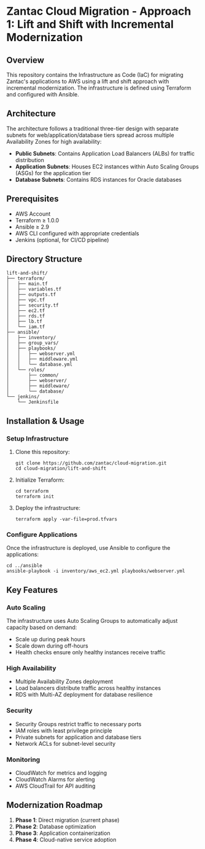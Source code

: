 # Zantac Cloud Migration - Approach 1: Lift and Shift with Incremental Modernization

## Overview
This repository contains the Infrastructure as Code (IaC) for migrating Zantac's applications to AWS using a lift and shift approach with incremental modernization. The infrastructure is defined using Terraform and configured with Ansible.

## Architecture
The architecture follows a traditional three-tier design with separate subnets for web/application/database tiers spread across multiple Availability Zones for high availability:

- **Public Subnets**: Contains Application Load Balancers (ALBs) for traffic distribution
- **Application Subnets**: Houses EC2 instances within Auto Scaling Groups (ASGs) for the application tier
- **Database Subnets**: Contains RDS instances for Oracle databases

## Prerequisites
- AWS Account
- Terraform ≥ 1.0.0
- Ansible ≥ 2.9
- AWS CLI configured with appropriate credentials
- Jenkins (optional, for CI/CD pipeline)

## Directory Structure
```
lift-and-shift/
├── terraform/
│   ├── main.tf
│   ├── variables.tf
│   ├── outputs.tf
│   ├── vpc.tf
│   ├── security.tf
│   ├── ec2.tf
│   ├── rds.tf
│   ├── lb.tf
│   └── iam.tf
├── ansible/
│   ├── inventory/
│   ├── group_vars/
│   ├── playbooks/
│   │   ├── webserver.yml
│   │   ├── middleware.yml
│   │   └── database.yml
│   └── roles/
│       ├── common/
│       ├── webserver/
│       ├── middleware/
│       └── database/
└── jenkins/
    └── Jenkinsfile
```

## Installation & Usage

### Setup Infrastructure
1. Clone this repository:
   ```
   git clone https://github.com/zantac/cloud-migration.git
   cd cloud-migration/lift-and-shift
   ```

2. Initialize Terraform:
   ```
   cd terraform
   terraform init
   ```

3. Deploy the infrastructure:
   ```
   terraform apply -var-file=prod.tfvars
   ```

### Configure Applications
Once the infrastructure is deployed, use Ansible to configure the applications:

```
cd ../ansible
ansible-playbook -i inventory/aws_ec2.yml playbooks/webserver.yml
```

## Key Features

### Auto Scaling
The infrastructure uses Auto Scaling Groups to automatically adjust capacity based on demand:
- Scale up during peak hours
- Scale down during off-hours
- Health checks ensure only healthy instances receive traffic

### High Availability
- Multiple Availability Zones deployment
- Load balancers distribute traffic across healthy instances
- RDS with Multi-AZ deployment for database resilience

### Security
- Security Groups restrict traffic to necessary ports
- IAM roles with least privilege principle
- Private subnets for application and database tiers
- Network ACLs for subnet-level security

### Monitoring
- CloudWatch for metrics and logging
- CloudWatch Alarms for alerting
- AWS CloudTrail for API auditing

## Modernization Roadmap
1. **Phase 1**: Direct migration (current phase)
2. **Phase 2**: Database optimization
3. **Phase 3**: Application containerization
4. **Phase 4**: Cloud-native service adoption


